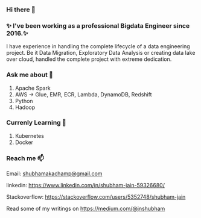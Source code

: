### Hi there 👋
### ✨ I've been working as a professional Bigdata Engineer since 2016.✨

I have experience in handling the complete lifecycle of a data engineering project. Be it Data Migration, Exploratory Data Analysis or creating data lake over cloud, handled the complete project with extreme dedication.

###  Ask me about 💬
1. Apache Spark
2. AWS -> Glue, EMR, ECR, Lambda, DynamoDB, Redshift
3. Python
4. Hadoop

### Currenly Learning 🌱
1. Kubernetes
2. Docker

### Reach me 📫
Email: shubhamakachamp@gmail.com

linkedin: https://www.linkedin.com/in/shubham-jain-59326680/

Stackoverflow: https://stackoverflow.com/users/5352748/shubham-jain

Read some of my writings on https://medium.com/@jnshubham
<!--
**jnshubham/jnshubham** is a ✨ _special_ ✨ repository because its `README.md` (this file) appears on your GitHub profile.

My key skills include
-Apache Spark
-Python
-AWS (Glue, EMR, Redshift, Dynamodb, EC2, S3, Lambda, ECS, ECR, EKS)
-Hadoop(Sqoop, Oozie, Hive, Presto, Impala, HDFS)

If you have any suggestions, ideas, query or any problem, feel free to connect on below platforms:
Mail: shubhamakachamp@gmail.com
SO: https://stackoverflow.com/users/5352748/shubham-jain
Github: https://github.com/jnshubham


Interested in reading, follow me on Medium
Medium: https://medium.com/@jnshubham

Portfolio: https://jnshubham.github.io 

- 🔭 I’m currently working on ...
- 🌱 I’m currently learning ...
- 👯 I’m looking to collaborate on ...
- 🤔 I’m looking for help with ...
- 💬 Ask me about ...
- 📫 How to reach me: ...
- 😄 Pronouns: ...
- ⚡ Fun fact: ...
-->
